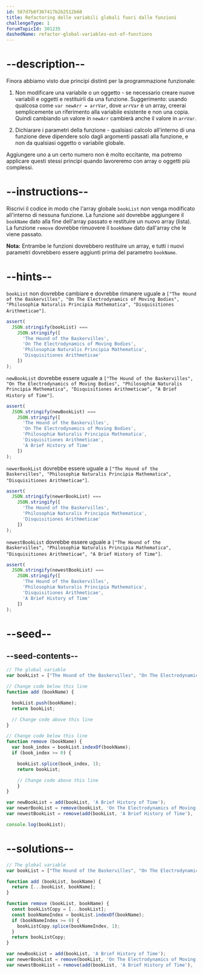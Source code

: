 ```yaml
---
id: 587d7b8f367417b2b2512b60
title: Refactoring delle variabili globali fuori dalle funzioni
challengeType: 1
forumTopicId: 301235
dashedName: refactor-global-variables-out-of-functions
---
```


# --description--

Finora abbiamo visto due principi distinti per la programmazione funzionale:

1) Non modificare una variabile o un oggetto - se necessario creare nuove variabili e oggetti e restituirli da una funzione. Suggerimento: usando qualcosa come `var newArr = arrVar`, dove `arrVar` è un array, creerai semplicemente un riferimento alla variabile esistente e non una copia. Quindi cambiando un valore in `newArr` cambierà anche il valore in `arrVar`.

2) Dichiarare i parametri della funzione - qualsiasi calcolo all'interno di una funzione deve dipendere solo dagli argomenti passati alla funzione, e non da qualsiasi oggetto o variabile globale.

Aggiungere uno a un certo numero non è molto eccitante, ma potremo applicare questi stessi principi quando lavoreremo con array o oggetti più complessi.

# --instructions--

Riscrivi il codice in modo che l'array globale `bookList` non venga modificato all'interno di nessuna funzione. La funzione `add` dovrebbe aggiungere il `bookName` dato alla fine dell'array passato e restituire un nuovo array (lista). La funzione `remove` dovrebbe rimuovere il `bookName` dato dall'array che le viene passato.

**Nota:** Entrambe le funzioni dovrebbero restituire un array, e tutti i nuovi parametri dovrebbero essere aggiunti prima del parametro `bookName`.

# --hints--

`bookList` non dovrebbe cambiare e dovrebbe rimanere uguale a `["The Hound of the Baskervilles", "On The Electrodynamics of Moving Bodies", "Philosophiæ Naturalis Principia Mathematica", "Disquisitiones Arithmeticae"]`.

```js
assert(
  JSON.stringify(bookList) ===
    JSON.stringify([
      'The Hound of the Baskervilles',
      'On The Electrodynamics of Moving Bodies',
      'Philosophiæ Naturalis Principia Mathematica',
      'Disquisitiones Arithmeticae'
    ])
);
```

`newBookList` dovrebbe essere uguale a `["The Hound of the Baskervilles", "On The Electrodynamics of Moving Bodies", "Philosophiæ Naturalis Principia Mathematica", "Disquisitiones Arithmeticae", "A Brief History of Time"]`.

```js
assert(
  JSON.stringify(newBookList) ===
    JSON.stringify([
      'The Hound of the Baskervilles',
      'On The Electrodynamics of Moving Bodies',
      'Philosophiæ Naturalis Principia Mathematica',
      'Disquisitiones Arithmeticae',
      'A Brief History of Time'
    ])
);
```

`newerBookList` dovrebbe essere uguale a `["The Hound of the Baskervilles", "Philosophiæ Naturalis Principia Mathematica", "Disquisitiones Arithmeticae"]`.

```js
assert(
  JSON.stringify(newerBookList) ===
    JSON.stringify([
      'The Hound of the Baskervilles',
      'Philosophiæ Naturalis Principia Mathematica',
      'Disquisitiones Arithmeticae'
    ])
);
```

`newestBookList` dovrebbe essere uguale a `["The Hound of the Baskervilles", "Philosophiæ Naturalis Principia Mathematica", "Disquisitiones Arithmeticae", "A Brief History of Time"]`.

```js
assert(
  JSON.stringify(newestBookList) ===
    JSON.stringify([
      'The Hound of the Baskervilles',
      'Philosophiæ Naturalis Principia Mathematica',
      'Disquisitiones Arithmeticae',
      'A Brief History of Time'
    ])
);
```

# --seed--

## --seed-contents--

```js
// The global variable
var bookList = ["The Hound of the Baskervilles", "On The Electrodynamics of Moving Bodies", "Philosophiæ Naturalis Principia Mathematica", "Disquisitiones Arithmeticae"];

// Change code below this line
function add (bookName) {

  bookList.push(bookName);
  return bookList;

  // Change code above this line
}

// Change code below this line
function remove (bookName) {
  var book_index = bookList.indexOf(bookName);
  if (book_index >= 0) {

    bookList.splice(book_index, 1);
    return bookList;

    // Change code above this line
    }
}

var newBookList = add(bookList, 'A Brief History of Time');
var newerBookList = remove(bookList, 'On The Electrodynamics of Moving Bodies');
var newestBookList = remove(add(bookList, 'A Brief History of Time'), 'On The Electrodynamics of Moving Bodies');

console.log(bookList);
```

# --solutions--

```js
// The global variable
var bookList = ["The Hound of the Baskervilles", "On The Electrodynamics of Moving Bodies", "Philosophiæ Naturalis Principia Mathematica", "Disquisitiones Arithmeticae"];

function add (bookList, bookName) {
  return [...bookList, bookName];
}

function remove (bookList, bookName) {
  const bookListCopy = [...bookList];
  const bookNameIndex = bookList.indexOf(bookName);
  if (bookNameIndex >= 0) {
    bookListCopy.splice(bookNameIndex, 1);
  }
  return bookListCopy;
}

var newBookList = add(bookList, 'A Brief History of Time');
var newerBookList = remove(bookList, 'On The Electrodynamics of Moving Bodies');
var newestBookList = remove(add(bookList, 'A Brief History of Time'), 'On The Electrodynamics of Moving Bodies');
```
